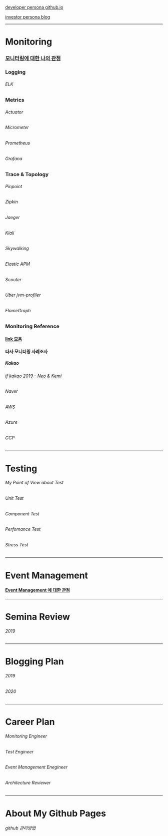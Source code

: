 [developer persona github.io](https://gwagdalf.github.io/MonitoringBlog/)

[investor persona blog](https://blog.naver.com/mint3)

---------------------------------------
# Monitoring
### [모니터링에 대한 나의 관점](https://gwagdalf.github.io/MonitoringBlog/docs/Monitoring/My-Point-of-View-about-Monitoring/My-Point-of-View-about-Monitoring)

### Logging
###### ELK

### Metrics
###### Actuator
###### Micrometer
###### Prometheus
###### Grafana
	
### Trace & Topology
###### Pinpoint
###### Zipkin
###### Jaeger
###### Kiali
###### Skywalking
###### Elastic APM
###### Scouter
###### Uber jvm-profiler
###### FlameGraph		
	
### Monitoring Reference
#### [link 모음](https://gwagdalf.github.io/MonitoringBlog/docs/Monitoring/Monitoring-Reference/link/link)

#### 타사 모니터링 사례조사
##### Kakao
###### [if kakao 2019 - Neo & Kemi](https://gwagdalf.github.io/MonitoringBlog/docs/Monitoring/Monitoring-Reference/Monitoring-Case-Study/Kakao/if-kakao-2019)
###### Naver
###### AWS
###### Azure
###### GCP

---------------------------------------
# Testing
###### My Point of View about Test
###### Unit Test
###### Component Test
###### Perfomance Test
###### Stress Test

---------------------------------------
# Event Management
#### [Event Management 에 대한 관점](https://gwagdalf.github.io/MonitoringBlog/docs/Event-Management/My-Point-of-View-about-Event-Management/My-Point-of-View-about-Event-Management)

---------------------------------------
# Semina Review
###### 2019
	
---------------------------------------  
# Blogging Plan
###### 2019
###### 2020
	
---------------------------------------  
# Career Plan
###### Monitoring Engineer
###### Test Engineer
###### Event Management Enegineer
###### Architecture Reviewer

---------------------------------------
# About My Github Pages
###### github 관리방법
